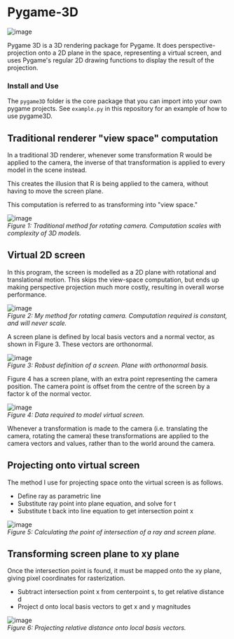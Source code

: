 # Pygame-3D

![image](https://github.com/Anthony-Gambale/Pygame-3D/blob/main/images/1.5_screenshot.png)

Pygame 3D is a 3D rendering package for Pygame. It does perspective-projection onto a 2D plane in the space, representing a virtual screen, and uses Pygame's regular 2D drawing functions to display the result of the projection.

### Install and Use
The `pygame3D` folder is the core package that you can import into your own pygame projects. See `example.py` in this repository for an example of how to use pygame3D.

## Traditional renderer "view space" computation
In a traditional 3D renderer, whenever some transformation R would be applied to the camera, the inverse of that transformation is applied to every model in the scene instead.  

This creates the illusion that R is being applied to the camera, without having to move the screen plane.

This computation is referred to as transforming into "view space."

![image](https://github.com/Anthony-Gambale/Pygame-3D/blob/main/images/2_traditional_rotate.png)  
*Figure 1: Traditional method for rotating camera. Computation scales with complexity of 3D models.*  

## Virtual 2D screen
In this program, the screen is modelled as a 2D plane with rotational and translational motion. This skips the view-space computation, but ends up making perspective projection much more costly, resulting in overall worse performance.

![image](https://github.com/Anthony-Gambale/Pygame-3D/blob/main/images/3.0_my_rotate.png)  
*Figure 2: My method for rotating camera. Computation required is constant, and will never scale.*

A screen plane is defined by local basis vectors and a normal vector, as shown in Figure 3. These vectors are orthonormal.

![image](https://github.com/Anthony-Gambale/Pygame-3D/blob/main/images/3.1_plane_definition.png)  
*Figure 3: Robust definition of a screen. Plane with orthonormal basis.*  

Figure 4 has a screen plane, with an extra point representing the camera position. The camera point is offset from the centre of the screen by a factor k of the normal vector.

![image](https://github.com/Anthony-Gambale/Pygame-3D/blob/main/images/3.2_plane_definition.png)  
*Figure 4: Data required to model virtual screen.*

Whenever a transformation is made to the camera (i.e. translating the camera, rotating the camera) these transformations are applied to the camera vectors and values, rather than to the world around the camera.

## Projecting onto virtual screen
The method I use for projecting space onto the virtual screen is as follows.

 - Define ray as parametric line
 - Substitute ray point into plane equation, and solve for t
 - Substitute t back into line equation to get intersection point x

![image](https://github.com/Anthony-Gambale/Pygame-3D/blob/main/images/4_intersections.png)  
*Figure 5: Calculating the point of intersection of a ray and screen plane.*  

## Transforming screen plane to xy plane
Once the intersection point is found, it must be mapped onto the xy plane, giving pixel coordinates for rasterization.

 - Subtract intersection point x from centerpoint s, to get relative distance d
 - Project d onto local basis vectors to get x and y magnitudes  

![image](https://github.com/Anthony-Gambale/Pygame-3D/blob/main/images/5_xy_transform.png)  
*Figure 6: Projecting relative distance onto local basis vectors.*  
